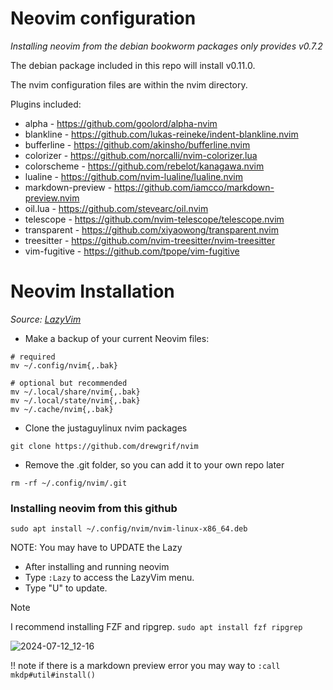 # Neovim configuration

_Installing neovim from the debian bookworm packages only provides v0.7.2_

The debian package included in this repo will install v0.11.0.

The nvim configuration files are within the nvim directory.

Plugins included:

* alpha - https://github.com/goolord/alpha-nvim
* blankline - https://github.com/lukas-reineke/indent-blankline.nvim
* bufferline - https://github.com/akinsho/bufferline.nvim
* colorizer - https://github.com/norcalli/nvim-colorizer.lua
* colorscheme - https://github.com/rebelot/kanagawa.nvim
* lualine - https://github.com/nvim-lualine/lualine.nvim
* markdown-preview - https://github.com/iamcco/markdown-preview.nvim
* oil.lua - https://github.com/stevearc/oil.nvim
* telescope - https://github.com/nvim-telescope/telescope.nvim
* transparent - https://github.com/xiyaowong/transparent.nvim
* treesitter - https://github.com/nvim-treesitter/nvim-treesitter
* vim-fugitive - https://github.com/tpope/vim-fugitive


# Neovim Installation

_Source:  [LazyVim](https://www.lazyvim.org/installation 'LazyVim')_

* Make a backup of your current Neovim files:

```
# required
mv ~/.config/nvim{,.bak}

# optional but recommended
mv ~/.local/share/nvim{,.bak}
mv ~/.local/state/nvim{,.bak}
mv ~/.cache/nvim{,.bak}
```

* Clone the justaguylinux nvim packages

```
git clone https://github.com/drewgrif/nvim
```

* Remove the .git folder, so you can add it to your own repo later

```
rm -rf ~/.config/nvim/.git
```

### Installing neovim from this github

```
sudo apt install ~/.config/nvim/nvim-linux-x86_64.deb
```

NOTE:  You may have to UPDATE the Lazy

* After installing and running neovim
* Type ```:Lazy``` to access the LazyVim menu.  
* Type "U" to update.

> [!NOTE]  
> I recommend installing FZF and ripgrep.  ```sudo apt install fzf ripgrep```


![2024-07-12_12-16](https://github.com/user-attachments/assets/c77446d4-e3bf-44e9-a7fc-5e4a6d99b4af)

!! note
if there is a markdown preview error you may way to 
```:call mkdp#util#install()```
